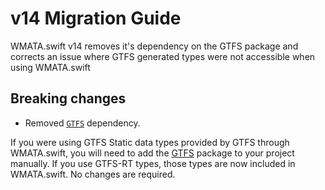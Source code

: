 # v14 Migration Guide

WMATA.swift v14 removes it's dependency on the GTFS package and corrects an issue where GTFS generated types were not accessible when using WMATA.swift

## Breaking changes

- Removed [`GTFS`][GTFS] dependency.

If you were using GTFS Static data types provided by GTFS through WMATA.swift, you will need to add the [GTFS][GTFS] package to your project manually.
If you use GTFS-RT types, those types are now included in WMATA.swift. No changes are required.

[GTFS]: https://github.com/emma-k-alexandra/GTFS
